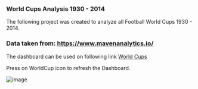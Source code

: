 ### World Cups Analysis 1930 - 2014

The following project was created to analyze all Football World Cups 1930 - 2014.

### Data taken from: https://www.mavenanalytics.io/

The dashboard can be used on following link [World Cups](https://app.powerbi.com/view?r=eyJrIjoiOTIxZWNlNTgtYzRiNy00MDAxLThjOWItZGYzMWE1NWVkZjJlIiwidCI6IjIxZmU0MTNjLTUzYWItNDJhOS04ZjIzLTY0NzI1MzYzYzIxMiIsImMiOjl9)

Press on WorldCup icon to refresh the Dashboard.

![image](https://user-images.githubusercontent.com/106146916/195815025-d5179458-9dd0-4a10-acbe-14f1e40b295c.png)
